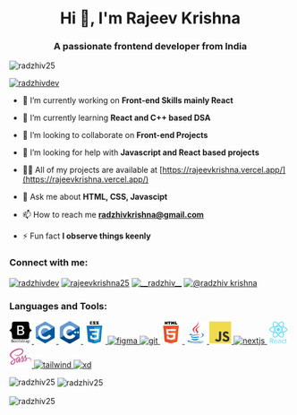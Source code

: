 <h1 align="center">Hi 👋, I'm Rajeev Krishna</h1>
<h3 align="center">A passionate frontend developer from India</h3>

<p align="left"> <img src="https://komarev.com/ghpvc/?username=radzhiv25&label=Profile%20views&color=0e75b6&style=flat" alt="radzhiv25" /> </p>

<!-- <p align="left"> <a href="https://github.com/ryo-ma/github-profile-trophy"><img src="https://github-profile-trophy.vercel.app/?username=radzhiv25" alt="radzhiv25" /></a> </p> -->

<p align="left"> <a href="https://twitter.com/radzhivdev" target="blank"><img src="https://img.shields.io/twitter/follow/radzhivdev?logo=twitter&style=for-the-badge" alt="radzhivdev" /></a> </p>

- 🔭 I’m currently working on **Front-end Skills mainly React**

- 🌱 I’m currently learning **React and C++ based DSA**

- 👯 I’m looking to collaborate on **Front-end Projects**

- 🤝 I’m looking for help with **Javascript and React based projects**

- 👨‍💻 All of my projects are available at [https://rajeevkrishna.vercel.app/](https://rajeevkrishna.vercel.app/)

- 💬 Ask me about **HTML, CSS, Javascipt**

- 📫 How to reach me **radzhivkrishna@gmail.com**

- ⚡ Fun fact **I observe things keenly**

<h3 align="left">Connect with me:</h3>
<p align="left">
<a href="https://twitter.com/radzhivdev" target="blank"><img align="center" src="https://raw.githubusercontent.com/rahuldkjain/github-profile-readme-generator/master/src/images/icons/Social/twitter.svg" alt="radzhivdev" height="30" width="40" /></a>
<a href="https://linkedin.com/in/rajeevkrishna25" target="blank"><img align="center" src="https://raw.githubusercontent.com/rahuldkjain/github-profile-readme-generator/master/src/images/icons/Social/linked-in-alt.svg" alt="rajeevkrishna25" height="30" width="40" /></a>
<a href="https://instagram.com/__radzhiv__" target="blank"><img align="center" src="https://raw.githubusercontent.com/rahuldkjain/github-profile-readme-generator/master/src/images/icons/Social/instagram.svg" alt="__radzhiv__" height="30" width="40" /></a>
<a href="https://medium.com/@radzhiv krishna" target="blank"><img align="center" src="https://raw.githubusercontent.com/rahuldkjain/github-profile-readme-generator/master/src/images/icons/Social/medium.svg" alt="@radzhiv krishna" height="30" width="40" /></a>
</p>

<h3 align="left">Languages and Tools:</h3>
<p align="left"> <a href="https://getbootstrap.com" target="_blank" rel="noreferrer"> <img src="https://raw.githubusercontent.com/devicons/devicon/master/icons/bootstrap/bootstrap-plain-wordmark.svg" alt="bootstrap" width="40" height="40"/> </a> <a href="https://www.cprogramming.com/" target="_blank" rel="noreferrer"> <img src="https://raw.githubusercontent.com/devicons/devicon/master/icons/c/c-original.svg" alt="c" width="40" height="40"/> </a> <a href="https://www.w3schools.com/cpp/" target="_blank" rel="noreferrer"> <img src="https://raw.githubusercontent.com/devicons/devicon/master/icons/cplusplus/cplusplus-original.svg" alt="cplusplus" width="40" height="40"/> </a> <a href="https://www.w3schools.com/css/" target="_blank" rel="noreferrer"> <img src="https://raw.githubusercontent.com/devicons/devicon/master/icons/css3/css3-original-wordmark.svg" alt="css3" width="40" height="40"/> </a> <a href="https://www.figma.com/" target="_blank" rel="noreferrer"> <img src="https://www.vectorlogo.zone/logos/figma/figma-icon.svg" alt="figma" width="40" height="40"/> </a> <a href="https://git-scm.com/" target="_blank" rel="noreferrer"> <img src="https://www.vectorlogo.zone/logos/git-scm/git-scm-icon.svg" alt="git" width="40" height="40"/> </a> <a href="https://www.w3.org/html/" target="_blank" rel="noreferrer"> <img src="https://raw.githubusercontent.com/devicons/devicon/master/icons/html5/html5-original-wordmark.svg" alt="html5" width="40" height="40"/> </a> <a href="https://www.java.com" target="_blank" rel="noreferrer"> <img src="https://raw.githubusercontent.com/devicons/devicon/master/icons/java/java-original.svg" alt="java" width="40" height="40"/> </a> <a href="https://developer.mozilla.org/en-US/docs/Web/JavaScript" target="_blank" rel="noreferrer"> <img src="https://raw.githubusercontent.com/devicons/devicon/master/icons/javascript/javascript-original.svg" alt="javascript" width="40" height="40"/> </a> <a href="https://nextjs.org/" target="_blank" rel="noreferrer"> <img src="https://cdn.worldvectorlogo.com/logos/nextjs-2.svg" alt="nextjs" width="40" height="40"/> </a> <a href="https://reactjs.org/" target="_blank" rel="noreferrer"> <img src="https://raw.githubusercontent.com/devicons/devicon/master/icons/react/react-original-wordmark.svg" alt="react" width="40" height="40"/> </a> <a href="https://sass-lang.com" target="_blank" rel="noreferrer"> <img src="https://raw.githubusercontent.com/devicons/devicon/master/icons/sass/sass-original.svg" alt="sass" width="40" height="40"/> </a> <a href="https://tailwindcss.com/" target="_blank" rel="noreferrer"> <img src="https://www.vectorlogo.zone/logos/tailwindcss/tailwindcss-icon.svg" alt="tailwind" width="40" height="40"/> </a> <a href="https://www.adobe.com/products/xd.html" target="_blank" rel="noreferrer"> <img src="https://cdn.worldvectorlogo.com/logos/adobe-xd.svg" alt="xd" width="40" height="40"/> </a> </p>

<p><img align="left" src="https://github-readme-stats.vercel.app/api/top-langs?username=radzhiv25&show_icons=true&locale=en&layout=compact" alt="radzhiv25" /></p>

<p>&nbsp;<img align="center" src="https://github-readme-stats.vercel.app/api?username=radzhiv25&show_icons=true&locale=en" alt="radzhiv25" /></p>

<p><img align="center" src="https://github-readme-streak-stats.herokuapp.com/?user=radzhiv25&" alt="radzhiv25" /></p>
